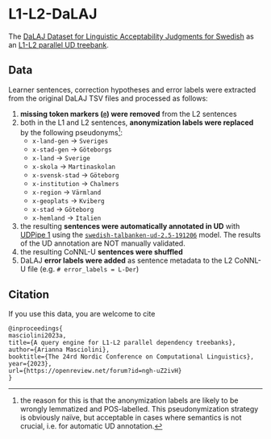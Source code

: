 # L1-L2-DaLAJ
The [DaLAJ Dataset for Linguistic Acceptability Judgments for Swedish](https://arxiv.org/abs/2105.06681) as an [L1-L2 parallel UD treebank](https://aclanthology.org/W17-6306/).

## Data
Learner sentences, correction hypotheses and error labels were extracted from the original DaLAJ TSV files and processed as follows: 

1. __missing token markers (`@`) were removed__ from the L2 sentences
2. both in the L1 and L2 sentences, __anonymization labels were replaced__ by the following pseudonyms[^1]:
   - `x-land-gen` -> `Sveriges`
   - `x-stad-gen` -> `Göteborgs`
   - `x-land` -> `Sverige`
   - `x-skola` -> `Martinaskolan`
   - `x-svensk-stad` -> `Göteborg`
   - `x-institution` -> `Chalmers`
   - `x-region` -> `Värmland`
   - `x-geoplats` -> `Kviberg`
   - `x-stad` -> `Göteborg`
   - `x-hemland` -> `Italien`
3. the resulting __sentences were automatically annotated in UD__ with [UDPipe 1](https://ufal.mff.cuni.cz/udpipe/1) using the [`swedish-talbanken-ud-2.5-191206`](https://lindat.mff.cuni.cz/repository/xmlui/bitstream/handle/11234/1-3131/swedish-talbanken-ud-2.5-191206.udpipe?sequence=96&isAllowed=y) model. The results of the UD annotation are NOT manually validated.
4. the resulting CoNNL-U __sentences were shuffled__
5. DaLAJ __error labels were added__ as sentence metadata to the L2 CoNNL-U file (e.g. `# error_labels = L-Der`)

## Citation
If you use this data, you are welcome to cite

```
@inproceedings{
masciolini2023a,
title={A query engine for L1-L2 parallel dependency treebanks},
author={Arianna Masciolini},
booktitle={The 24rd Nordic Conference on Computational Linguistics},
year={2023},
url={https://openreview.net/forum?id=ngh-uZ2ivH}
}
```

[^1]: the reason for this is that the anonymization labels are likely to be wrongly lemmatized and POS-labelled. This pseudonymization strategy is obviously naïve, but acceptable in cases where semantics is not crucial, i.e. for automatic UD annotation.